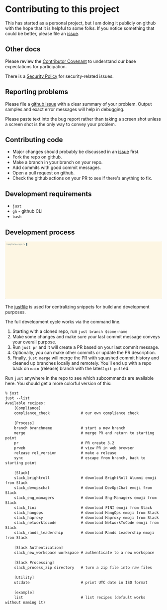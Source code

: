 # Contributing to this project

This has started as a personal project, but I am doing it publicly on github
with the hope that it is helpful to some folks.  If you notice something that
could be better, please file an [issue](../../../issues).

## Other docs

Please review the [Contributor Covenant](CODE_OF_CONDUCT.md) to understand our
base expectations for participation.

There is a [Security Policy](SECURITY.md) for security-related issues.

## Reporting problems

Please file a [github issue](../../../issues) with a clear summary of your problem.
Output samples and exact error messages will help in debugging.

Please paste text into the bug report rather than taking a screen shot
unless a screen shot is the only way to convey your problem.

## Contributing code

- Major changes should probably be discussed in an [issue](../../../issues) first.
- Fork the repo on github.
- Make a branch in your branch on your repo.
- Add commits with good commit messages.
- Open a pull request on github.
- Check the github actions on your PR to see if there's anything to fix.

## Development requirements

- `just`
- `gh` - github CLI
- `bash`

## Development process

![dev-process animation](../docs/dev-process.gif)

The [justfile](../justfile) is used for centralizing snippets for build
and development purposes.

The full development cycle works via the command line.

1. Starting with a cloned repo, run `just branch $some-name`
1. Make some changes and make sure your last commit message conveys your
   overall purpose.
1. Run `just pr` and it will create a PR based on your last commit message.
1. Optionally, you can make other commits or update the PR description.
1. Finally, `just merge` will merge the PR with squashed commit history and
   cleaned up branches locally and remotely.  You'll end up with a repo back
   on `main` (release) branch with the latest `git pull`ed.

Run `just` anywhere in the repo to see which subcommands are available here.
You should get a more colorful version of this:

```ShellSession
% just
just --list
Available recipes:
    [Compliance]
    compliance_check              # our own compliance check

    [Process]
    branch branchname             # start a new branch
    merge                         # merge PR and return to starting point
    pr                            # PR create 3.2
    prweb                         # view PR in web browser
    release rel_version           # make a release
    sync                          # escape from branch, back to starting point

    [Slack]
    slack_brightroll              # download BrightRoll Alumni emoji from Slack
    slack_devopschat              # download DevOpsChat emoji from Slack
    slack_eng_managers            # download Eng-Managers emoji from Slack
    slack_fini                    # download FINI emoji from Slack
    slack_hangops                 # download HangOps emoji from Slack
    slack_haproxy                 # download Haproxy emoji from Slack
    slack_networktocode           # download NetworkToCode emoji from Slack
    slack_rands_leadership        # download Rands Leadership emoji from Slack

    [Slack Authentication]
    slack_new_workspace workspace # authenticate to a new workspace

    [Slack Processing]
    slack_process_zip directory   # turn a zip file into raw files

    [Utility]
    utcdate                       # print UTC date in ISO format

    [example]
    list                          # list recipes (default works without naming it)
```
